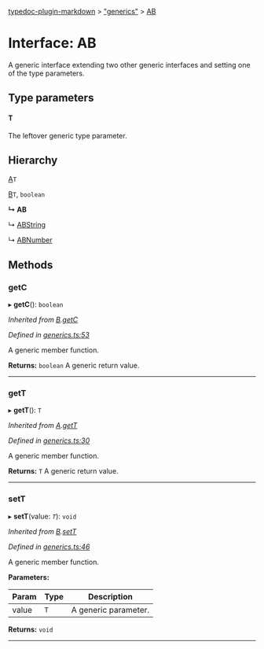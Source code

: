 [typedoc-plugin-markdown](../README.md) > ["generics"](../modules/_generics_.md) > [AB](../interfaces/_generics_.ab.md)

# Interface: AB

A generic interface extending two other generic interfaces and setting one of the type parameters.

## Type parameters
#### T 

The leftover generic type parameter.

## Hierarchy

 [A](_generics_.a.md)`T`

 [B](_generics_.b.md)`T`, `boolean`

**↳ AB**

↳  [ABString](_generics_.abstring.md)

↳  [ABNumber](_generics_.abnumber.md)

## Methods
<a id="getc"></a>

###  getC

▸ **getC**(): `boolean`

*Inherited from [B](_generics_.b.md).[getC](_generics_.b.md#getc)*

*Defined in [generics.ts:53](https://github.com/tgreyjs/typedoc-plugin-markdown/blob/master/tests/src/generics.ts#L53)*

A generic member function.

**Returns:** `boolean`
A generic return value.

___

<a id="gett"></a>

###  getT

▸ **getT**(): `T`

*Inherited from [A](_generics_.a.md).[getT](_generics_.a.md#gett)*

*Defined in [generics.ts:30](https://github.com/tgreyjs/typedoc-plugin-markdown/blob/master/tests/src/generics.ts#L30)*

A generic member function.

**Returns:** `T`
A generic return value.

___

<a id="sett"></a>

###  setT

▸ **setT**(value: *`T`*): `void`

*Inherited from [B](_generics_.b.md).[setT](_generics_.b.md#sett)*

*Defined in [generics.ts:46](https://github.com/tgreyjs/typedoc-plugin-markdown/blob/master/tests/src/generics.ts#L46)*

A generic member function.

**Parameters:**

| Param | Type | Description |
| ------ | ------ | ------ |
| value | `T`   |  A generic parameter. |

**Returns:** `void`

___

